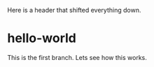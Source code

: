 Here is a header that shifted everything down.
# hello-world
This is the first branch. Lets see how this works.
